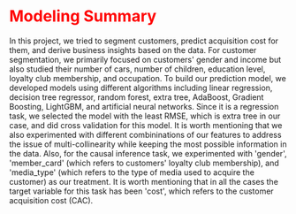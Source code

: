 # <font color=#FF0000>Modeling Summary</font>

In this project, we tried to segment customers, predict acquisition cost for them, and derive business insights based on the data. 
For customer segmentation, we primarily focused on customers' gender and income but also studied their number of cars, number of children, education level, loyalty club membership, and occupation. 
To build our prediction model, we developed models using different algorithms including linear regression, decision tree regressor, random forest, extra tree, AdaBoost, Gradient Boosting, LightGBM, and artificial neural networks. Since it is a regression task, we selected the model with the least RMSE, which is extra tree in our case, and did cross validation for this model. It is worth mentioning that we also experimented with different combininations of our features to address the issue of multi-collinearity while keeping the most possible information in the data.
Also, for the causal inference task, we experimented with 'gender', 'member_card' (which refers to customers' loyalty club membership), and 'media_type' (which refers to the type of media used to acquire the customer) as our treatment. It is worth mentioning that in all the cases the target variable for this task has been 'cost', which refers to the customer acquisition cost (CAC).
